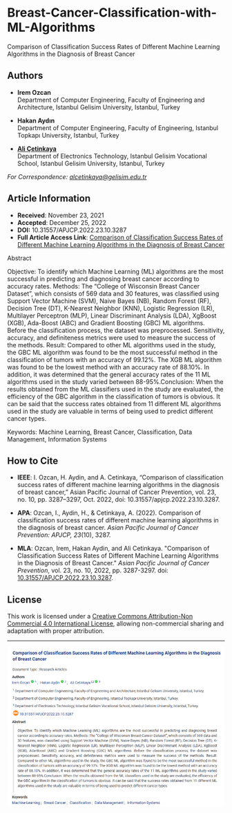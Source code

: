 # Breast-Cancer-Classification-with-ML-Algorithms

Comparison of Classification Success Rates of Different Machine Learning Algorithms in the Diagnosis of Breast Cancer

## Authors
- **Irem Ozcan**  
  Department of Computer Engineering, Faculty of Engineering and Architecture, Istanbul Gelisim University, Istanbul, Turkey

- **Hakan Aydın**  
  Department of Computer Engineering, Faculty of Engineering, Istanbul Topkapı University, Istanbul, Turkey

- [**Ali Çetinkaya**](https://scholar.google.com.tr/citations?user=XSEW-NcAAAAJ)  
  Department of Electronics Technology, Istanbul Gelisim Vocational School, Istanbul Gelisim University, Istanbul, Turkey  

*For Correspondence: alcetinkaya@gelisim.edu.tr*

## Article Information
- **Received**: November 23, 2021  
- **Accepted**: December 25, 2022
- **DOI:** 10.31557/APJCP.2022.23.10.3287
- **Full Article Access Link**: [Comparison of Classification Success Rates of Different Machine Learning Algorithms in the Diagnosis of Breast Cancer](https://journal.waocp.org/article_90310.html)

Abstract

Objective: To identify which Machine Learning (ML) algorithms are the most successful in predicting and diagnosing breast cancer according to accuracy rates. Methods: The “College of Wisconsin Breast Cancer Dataset”, which consists of 569 data and 30 features, was classified using Support Vector Machine (SVM), Naive Bayes (NB), Random Forest (RF), Decision Tree (DT), K-Nearest Neighbor (KNN), Logistic Regression (LR), Multilayer Perceptron (MLP), Linear Discriminant Analysis (LDA), XgBoost (XGB), Ada-Boost (ABC) and Gradient Boosting (GBC) ML algorithms. Before the classification process, the dataset was preprocessed. Sensitivity, accuracy, and definiteness metrics were used to measure the success of the methods. Result: Compared to other ML algorithms used in the study, the GBC ML algorithm was found to be the most successful method in the classification of tumors with an accuracy of 99.12%. The XGB ML algorithm was found to be the lowest method with an accuracy rate of 88.10%. In addition, it was determined that the general accuracy rates of the 11 ML algorithms used in the study varied between 88-95%.Conclusion: When the results obtained from the ML classifiers used in the study are evaluated, the efficiency of the GBC algorithm in the classification of tumors is obvious. It can be said that the success rates obtained from 11 different ML algorithms used in the study are valuable in terms of being used to predict different cancer types.

Keywords: Machine Learning, Breast Cancer, Classification, Data Management, Information Systems

## How to Cite

- **IEEE**: I. Ozcan, H. Aydin, and A. Cetinkaya, “Comparison of classification success rates of different machine learning algorithms in the diagnosis of breast cancer,” Asian Pacific Journal of Cancer Prevention, vol. 23, no. 10, pp. 3287–3297, Oct. 2022, doi: 10.31557/apjcp.2022.23.10.3287.

- **APA**: Ozcan, I., Aydin, H., & Cetinkaya, A. (2022). Comparison of classification success rates of different machine learning algorithms in the diagnosis of breast cancer. *Asian Pacific Journal of Cancer Prevention: APJCP, 23*(10), 3287.

- **MLA**: Ozcan, Irem, Hakan Aydin, and Ali Cetinkaya. "Comparison of Classification Success Rates of Different Machine Learning Algorithms in the Diagnosis of Breast Cancer." *Asian Pacific Journal of Cancer Prevention*, vol. 23, no. 10, 2022, pp. 3287-3297. doi: [10.31557/APJCP.2022.23.10.3287](https://doi.org/10.31557/APJCP.2022.23.10.3287).


## License
This work is licensed under a [Creative Commons Attribution-Non Commercial 4.0 International License](https://creativecommons.org/licenses/by-nc/4.0/), allowing non-commercial sharing and adaptation with proper attribution.

---

![AlternatifMetin](https://github.com/acetinkaya/Breast-Cancer-Classification-with-ML-Algorithms/blob/main/Diseases-Classification.png)
